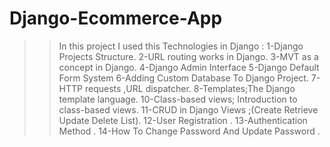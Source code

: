 # Django-Ecommerce-App
>> In this project I used this Technologies in Django : 
1-Django Projects Structure. 
2-URL routing works in Django.
3-MVT as a concept in Django.
4-Django Admin Interface
5-Django Default Form System
6-Adding Custom Database To Django Project.
7-HTTP requests ,URL dispatcher.
8-Templates;The Django template language.
10-Class-based views; Introduction to class-based views.
11-CRUD in Django Views ;(Create Retrieve Update Delete List).
12-User Registration .
13-Authentication Method . 
14-How To Change Password And Update Password . 
